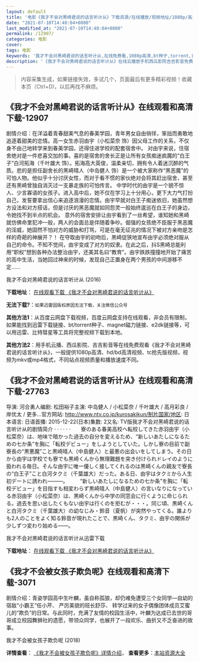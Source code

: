 ```yaml
---
layout: default
title: '电影《我才不会对黑崎君说的话言听计从》下载资源/在线播放/视频地址/1080p/高清/蓝光'
date: "2021-07-10T14:40:04+0800"
last_modified_at: "2021-07-10T14:40:04+0800"
permalink: /12907/
categories: 电影
cover:
tags: 电影
keywords: '我才不会对黑崎君说的话言听计从,在线免费看,1080p高清,bt种子,torrent,百度云盘,magnet,磁力链,迅雷下载资源'
description: '《我才不会对黑崎君说的话言听计从》在线云播放手机西瓜影院吉吉影音免费看，1080p高清bd/hd未删减完整版和tc抢先枪版，mkv/mp4格式，附带bt/torrent种子、magnet/磁力链、百度云盘、网盘资源迅雷下载链接'
---
```


>内容采集生成，如果链接失效，多试几个，页面最后有更多精彩视频！收藏本页（Ctrl+D)，以后再找不麻烦。


## 《我才不会对黑崎君说的话言听计从》在线观看和高清下载-12907

剧情介绍：在洋溢着青春甜美气息的春美学园，青年男女自由徜徉，笨拙而勇敢地追逐着甜美的恋情。高一女生赤羽由宇（小松菜奈 饰）因父母工作的关系，不仅身不由己地转学来到春美学园，还得住进学校的配套宿舍中。 对由宇来说，住宿舍绝对是一件悲喜交加的事。喜的是宿舍的舍长正是让所有女孩痴迷疯魔的“白王子”白河拓海（千叶雄大 饰）。拓海高大英俊，温柔亲切，拥有令人着迷沉醉的气质。悲的是担任副舍长的黑崎晴人（中岛健人 饰）是一个被大家称作“黑恶魔”的可怕人物。他似乎十分讨厌女性，而对于看不惯的家伙绝对会将其赶出宿舍，甚至还有黑崎曾独自消灭过一支暴走族的可怕传言。 中学时代的由宇是一个貌不惊人、少言寡语的女孩子。进入高中后，她不仅在学习上十分用心，更下大力气打扮自己，发誓要拿出信心来追逐浪漫的恋情。由宇早就对白王子痴迷依旧，她虽然想方设法和对方搭话，但是讨厌的黑恶魔就如同怨灵一般始终逡巡在白王子的身边，令她找不到半点的机会。 意外的宿舍安排让由宇看到了一丝希望，谁知她和黑崎就仿佛命里犯冲一般，两人的会面总是伴随着争吵。倔强的女孩绝不臣服于黑恶魔的淫威，她固然不怕对方的威胁和打骂，可是在毫无征兆的情况下被对方亲吻是怎样的奇葩的神展开？！ 在夺取由宇的初吻后，黑崎促狭地宣布由宇必须绝对服从自己的命令。不知不觉间，由宇变成了对方的奴隶。在此之后，抖S黑崎总能利用“职权”想到各种办法整治由宇，还美其名曰“教育”。由宇跌跌撞撞地开始了痛苦的高中生活，当她回过神来的时候，发现自己正置身在两个男孩的中间游移不定……


我才不会对黑崎君说的话言听计从 (2016)

**下载地址**： [在线观看下载 《我才不会对黑崎君说的话言听计从》](https://www.btbtdy.me/btdy/dy6358.html) 


**无法下载?**：`如果迅雷因版权原因无法下载，关注微信公众号 `

**其他方法1**：从百度云网盘下载视频，百度云网盘支持在线观看，非会员有限制，如果能找到迅雷下载链接、bt/torrent种子、magnet磁力链接、e2dk链接等，可以用迅雷、比特彗星等工具将完整视频下载到本地。

**其他方法2**：用手机云播、西瓜影院、吉吉影音等在线免费观看《我才不会对黑崎君说的话言听计从》，一般提供1080p高清、hd/bd高清视频、tc抢先版视频，视频为mkv或mp4格式，不同站点视频质量和播放速度不同。


## 《我才不会对黑崎君说的话言听计从》在线观看和高清下载-27763

导演: 河合勇人编剧: 松田裕子主演: 中岛健人 / 小松菜奈 / 千叶雄大 / 高月彩良 / 岸优太 / 更多...官方网站: http://www.ntv.co.jp/kurosakikun/制片国家/地区: 日本语言: 日语首播: 2015-12-22(日本)集数: 2又名: TV版我才不会对黑崎君说的话言听计从的剧情简介  ·  ·  ·  ·  ·  ·　　寮のある春美高校へ転校してきた赤羽由宇（小松菜奈）は、地味で暗かった過去の自分を変えるため、“新しいあたしになるための七か条”を胸に「転校デビュー」をしようとしていた。しかし寮の目前で副寮長の“黒悪魔”こと黒崎晴人（中島健人）と最悪の出会いをしてしまう。その日から由宇は学校でも寮でも黒崎くんから無理難題を突き付けられドレイのように扱われる毎日。そんな由宇に唯一優しく接してくれるのは黒崎くんの親友で寮長の“白王子”こと白河タクミ（千葉雄大）だった。ある日、由宇はタクミから人生初デートに誘われ―――。 　　“新しいあたしになるための七か条”を胸に「転校デビュー」を目指すも相変わらず黒崎晴人（中島健人）の言いなりになっている赤羽由宇（小松菜奈）は、黒崎くんから中学の同窓会に行くように命じられる。過去を思い出したくもない由宇は行くのを拒むが・・・。同じ頃、黒崎くんと白河タクミ（千葉雄大）の幼なじみ・鈴音（夏帆）が突然やってくる。誰よりも2人のことをよく知る鈴音が現れたことで、黒崎くん、タクミ、由宇の関係が少しずつ変わり始める――。


我才不会对黑崎君说的话言听计从迅雷下载

**下载地址**： [在线观看下载 《我才不会对黑崎君说的话言听计从》](https://www.993dy.com//vod-detail-id-8088.html) 


## 《我才不会被女孩子欺负呢》在线观看和高清下载-3071

剧情介绍：青姿学园高中生叶麟，虽自称孤狼，却仍难免遭受三个女同学—自幼的宿敌“小霸王”任小芹、 严厉美貌的班长舒莎、 转学过来的女子偶像团体成员艾蜜儿的“欺负”的日常。与此同时，充满了友情的校园生活中，叶麟为达成已去世的哥哥成立校园舞狮社的遗愿，带领众同学，也展开了一段欢乐、曲折又不乏奋进的故事。


我才不会被女孩子欺负呢 (2018)

**详情查看**： [《我才不会被女孩子欺负呢》详情介绍](/movie/3071/)， **查看更多**：[本站资源大全](/movie/t/all/)

